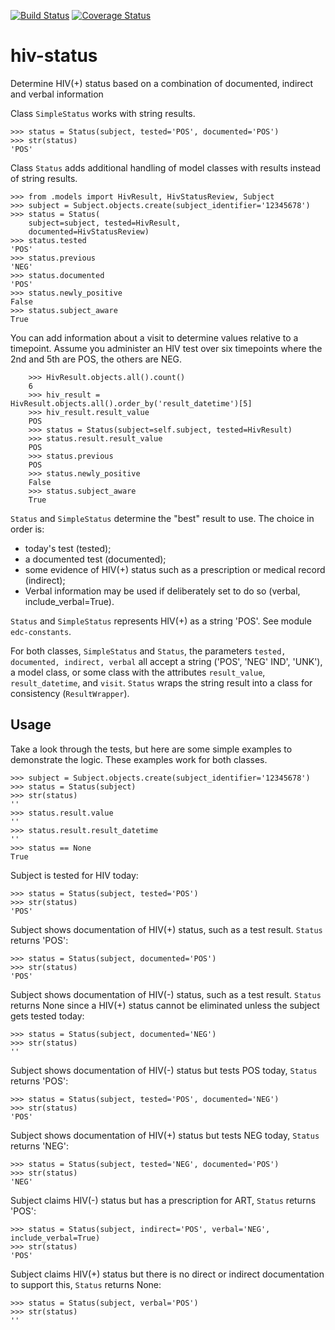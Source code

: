 [![Build Status](https://travis-ci.org/botswana-harvard/hiv-status.svg)](https://travis-ci.org/botswana-harvard/hiv-status)
[![Coverage Status](https://coveralls.io/repos/botswana-harvard/hiv-status/badge.svg?branch=develop&service=github)](https://coveralls.io/github/botswana-harvard/hiv-status?branch=develop)

# hiv-status

Determine HIV(+) status based on a combination of documented, indirect and verbal information

Class `SimpleStatus` works with string results.

	>>> status = Status(subject, tested='POS', documented='POS')
	>>> str(status)
	'POS'

Class `Status` adds additional handling of model classes with results instead of string results.

    >>> from .models import HivResult, HivStatusReview, Subject
    >>> subject = Subject.objects.create(subject_identifier='12345678')
    >>> status = Status(
        subject=subject, tested=HivResult,
        documented=HivStatusReview)
    >>> status.tested
    'POS'
    >>> status.previous
    'NEG'
    >>> status.documented
    'POS'
    >>> status.newly_positive
    False
    >>> status.subject_aware
    True

You can add information about a visit to determine values relative to a timepoint. Assume you administer an HIV test over six timepoints where the 2nd and 5th are POS, the others are NEG.  

        >>> HivResult.objects.all().count()
        6
        >>> hiv_result = HivResult.objects.all().order_by('result_datetime')[5]
        >>> hiv_result.result_value
        POS
        >>> status = Status(subject=self.subject, tested=HivResult)
        >>> status.result.result_value
        POS
        >>> status.previous
        POS
        >>> status.newly_positive
        False
        >>> status.subject_aware
        True

`Status` and `SimpleStatus` determine the "best" result to use. The choice in order is:

* today's test (tested);
* a documented test (documented);
* some evidence of HIV(+) status such as a prescription or medical record (indirect);
* Verbal information may be used if deliberately set to do so (verbal, include_verbal=True).

`Status` and `SimpleStatus` represents HIV(+) as a string 'POS'. See module `edc-constants`.

For both classes, `SimpleStatus` and `Status`, the parameters `tested, documented, indirect, verbal` all accept a string ('POS', 'NEG' IND', 'UNK'), a model class, or some class with the attributes `result_value`, `result_datetime`, and `visit`. `Status` wraps the string result into a class for consistency (`ResultWrapper`).

Usage
-----

Take a look through the tests, but here are some simple examples to demonstrate the logic. These examples work for both classes.

	>>> subject = Subject.objects.create(subject_identifier='12345678')
	>>> status = Status(subject)
	>>> str(status)
	''
	>>> status.result.value
	''
	>>> status.result.result_datetime
	''
	>>> status == None
	True

Subject is tested for HIV today:

	>>> status = Status(subject, tested='POS')
	>>> str(status)
	'POS'

Subject shows documentation of HIV(+) status, such as a test result. `Status` returns 'POS':

	>>> status = Status(subject, documented='POS')
	>>> str(status)
	'POS'

Subject shows documentation of HIV(-) status, such as a test result. `Status` returns None since a HIV(+) status cannot be eliminated unless the subject gets tested today:

	>>> status = Status(subject, documented='NEG')
	>>> str(status)
	''

Subject shows documentation of HIV(-) status but tests POS today, `Status` returns 'POS':

	>>> status = Status(subject, tested='POS', documented='NEG')
	>>> str(status)
	'POS'	
	
Subject shows documentation of HIV(+) status but tests NEG today, `Status` returns 'NEG':

	>>> status = Status(subject, tested='NEG', documented='POS')
	>>> str(status)
	'NEG'

Subject claims HIV(-) status but has a prescription for ART, `Status` returns 'POS':

	>>> status = Status(subject, indirect='POS', verbal='NEG', include_verbal=True)
	>>> str(status)
	'POS'

Subject claims HIV(+) status but there is no direct or indirect documentation to support this, `Status` returns None:

	>>> status = Status(subject, verbal='POS')
	>>> str(status)
	''
